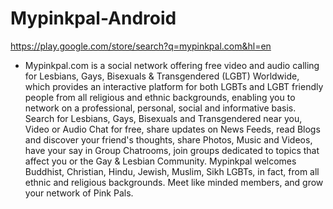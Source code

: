 # Mypinkpal-Android

https://play.google.com/store/search?q=mypinkpal.com&hl=en

- Mypinkpal.com is a social network offering free video and audio calling for Lesbians, Gays, Bisexuals & Transgendered (LGBT) Worldwide, which provides an interactive platform for both LGBTs and LGBT friendly people from all religious and ethnic backgrounds, enabling you to network on a professional, personal, social and informative basis.
Search for Lesbians, Gays, Bisexuals and Transgendered near you, Video or Audio Chat for free, share updates on News Feeds, read Blogs and discover your friend's thoughts, share Photos, Music and Videos, have your say in Group Chatrooms, join groups dedicated to topics that affect you or the Gay & Lesbian Community. Mypinkpal welcomes Buddhist, Christian, Hindu, Jewish, Muslim, Sikh LGBTs, in fact, from all ethnic and religious backgrounds. Meet like minded members, and grow your network of Pink Pals.

